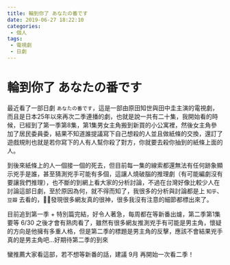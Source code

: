 ```yaml
---
title: 輪到你了 あなたの番です
date: 2019-06-27 18:22:10
categories:
 - 個人
tags:
 - 電視劇
 - 日劇
---
```


# 輪到你了 あなたの番です

最近看了一部日劇 `あなたの番です`，這是一部由原田知世與田中圭主演的電視劇，而且是日本25年以來再次二季連播的劇，也就是說一共有二十集，我開始看的時候，已經到了第一季第8集，第1集男女主角搬到新買的小公寓裡，然後女主角參加了居民委員委，結果不知道誰提議寫下自己想殺的人並且做紙條的交換，還訂了遊戲規則也就是若你寫下的人有人幫你殺了對方，你就要去殺你抽到的紙條上面的人。

到後來紙條上的人一個接一個的死去，但目前每一集的線索都還無法有任何跡象顯示兇手是誰，甚至猜測兇手可能有多個，這讓人燒破腦的推理劇（有可能編劇沒有要讓我們推理），也不斷的到網上看大家的分析討論，不過在台灣好像比較少人在討論這部日劇，至於原因為何，就不得而知了，我很多的分析與討論都是上 `知乎`、`豆瓣` 去看的，發現很多網友真的很神，很多我沒有注意的細節都標出來了。

目前追到第一季 + 特別篇完結，好令人著急，每周都在等新番出爈，第二季第1集要等 6/30 之後才會有熟肉看了，雖然有很多網友推測兇手有可能是男主角，懷疑的方向是他擁有多重人格，但是第二季的標題是男主角的反擊，應該不會結果兇手真的是男主角吧…好期待第二季的到來

蠻推薦大家看這部，若不想等新番的話，建議 9月 再開始一次看二季！
